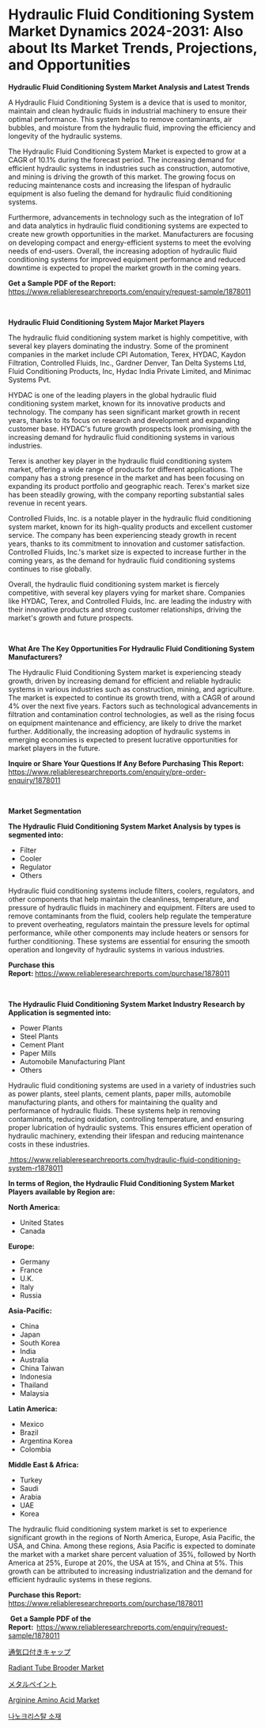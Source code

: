 <p><h1>Hydraulic Fluid Conditioning System Market Dynamics 2024-2031: Also about Its Market Trends, Projections, and Opportunities</h1></p><p><strong>Hydraulic Fluid Conditioning System Market Analysis and Latest Trends</strong></p>
<p><p>A Hydraulic Fluid Conditioning System is a device that is used to monitor, maintain and clean hydraulic fluids in industrial machinery to ensure their optimal performance. This system helps to remove contaminants, air bubbles, and moisture from the hydraulic fluid, improving the efficiency and longevity of the hydraulic systems.</p><p>The Hydraulic Fluid Conditioning System Market is expected to grow at a CAGR of 10.1% during the forecast period. The increasing demand for efficient hydraulic systems in industries such as construction, automotive, and mining is driving the growth of this market. The growing focus on reducing maintenance costs and increasing the lifespan of hydraulic equipment is also fueling the demand for hydraulic fluid conditioning systems.</p><p>Furthermore, advancements in technology such as the integration of IoT and data analytics in hydraulic fluid conditioning systems are expected to create new growth opportunities in the market. Manufacturers are focusing on developing compact and energy-efficient systems to meet the evolving needs of end-users. Overall, the increasing adoption of hydraulic fluid conditioning systems for improved equipment performance and reduced downtime is expected to propel the market growth in the coming years.</p></p>
<p><strong>Get a Sample PDF of the Report:&nbsp;</strong> <a href="https://www.reliableresearchreports.com/enquiry/request-sample/1878011">https://www.reliableresearchreports.com/enquiry/request-sample/1878011</a></p>
<p>&nbsp;</p>
<p><strong>Hydraulic Fluid Conditioning System Major Market Players</strong></p>
<p><p>The hydraulic fluid conditioning system market is highly competitive, with several key players dominating the industry. Some of the prominent companies in the market include CPI Automation, Terex, HYDAC, Kaydon Filtration, Controlled Fluids, Inc., Gardner Denver, Tan Delta Systems Ltd, Fluid Conditioning Products, Inc, Hydac India Private Limited, and Minimac Systems Pvt.</p><p>HYDAC is one of the leading players in the global hydraulic fluid conditioning system market, known for its innovative products and technology. The company has seen significant market growth in recent years, thanks to its focus on research and development and expanding customer base. HYDAC's future growth prospects look promising, with the increasing demand for hydraulic fluid conditioning systems in various industries.</p><p>Terex is another key player in the hydraulic fluid conditioning system market, offering a wide range of products for different applications. The company has a strong presence in the market and has been focusing on expanding its product portfolio and geographic reach. Terex's market size has been steadily growing, with the company reporting substantial sales revenue in recent years.</p><p>Controlled Fluids, Inc. is a notable player in the hydraulic fluid conditioning system market, known for its high-quality products and excellent customer service. The company has been experiencing steady growth in recent years, thanks to its commitment to innovation and customer satisfaction. Controlled Fluids, Inc.'s market size is expected to increase further in the coming years, as the demand for hydraulic fluid conditioning systems continues to rise globally.</p><p>Overall, the hydraulic fluid conditioning system market is fiercely competitive, with several key players vying for market share. Companies like HYDAC, Terex, and Controlled Fluids, Inc. are leading the industry with their innovative products and strong customer relationships, driving the market's growth and future prospects.</p></p>
<p>&nbsp;</p>
<p><strong>What Are The Key Opportunities For Hydraulic Fluid Conditioning System Manufacturers?</strong></p>
<p><p>The Hydraulic Fluid Conditioning System market is experiencing steady growth, driven by increasing demand for efficient and reliable hydraulic systems in various industries such as construction, mining, and agriculture. The market is expected to continue its growth trend, with a CAGR of around 4% over the next five years. Factors such as technological advancements in filtration and contamination control technologies, as well as the rising focus on equipment maintenance and efficiency, are likely to drive the market further. Additionally, the increasing adoption of hydraulic systems in emerging economies is expected to present lucrative opportunities for market players in the future.</p></p>
<p><strong>Inquire or Share Your Questions If Any Before Purchasing This Report:</strong> <a href="https://www.reliableresearchreports.com/enquiry/pre-order-enquiry/1878011">https://www.reliableresearchreports.com/enquiry/pre-order-enquiry/1878011</a></p>
<p>&nbsp;</p>
<p><strong>Market Segmentation</strong></p>
<p><strong>The Hydraulic Fluid Conditioning System Market Analysis by types is segmented into:</strong></p>
<p><ul><li>Filter</li><li>Cooler</li><li>Regulator</li><li>Others</li></ul></p>
<p><p>Hydraulic fluid conditioning systems include filters, coolers, regulators, and other components that help maintain the cleanliness, temperature, and pressure of hydraulic fluids in machinery and equipment. Filters are used to remove contaminants from the fluid, coolers help regulate the temperature to prevent overheating, regulators maintain the pressure levels for optimal performance, while other components may include heaters or sensors for further conditioning. These systems are essential for ensuring the smooth operation and longevity of hydraulic systems in various industries.</p></p>
<p><strong>Purchase this Report:&nbsp;</strong><a href="https://www.reliableresearchreports.com/purchase/1878011">https://www.reliableresearchreports.com/purchase/1878011</a></p>
<p>&nbsp;</p>
<p><strong>The Hydraulic Fluid Conditioning System Market Industry Research by Application is segmented into:</strong></p>
<p><ul><li>Power Plants</li><li>Steel Plants</li><li>Cement Plant</li><li>Paper Mills</li><li>Automobile Manufacturing Plant</li><li>Others</li></ul></p>
<p><p>Hydraulic fluid conditioning systems are used in a variety of industries such as power plants, steel plants, cement plants, paper mills, automobile manufacturing plants, and others for maintaining the quality and performance of hydraulic fluids. These systems help in removing contaminants, reducing oxidation, controlling temperature, and ensuring proper lubrication of hydraulic systems. This ensures efficient operation of hydraulic machinery, extending their lifespan and reducing maintenance costs in these industries.</p></p>
<p><a href="https://www.reliableresearchreports.com/hydraulic-fluid-conditioning-system-r1878011">&nbsp;https://www.reliableresearchreports.com/hydraulic-fluid-conditioning-system-r1878011</a></p>
<p><strong>In terms of Region, the Hydraulic Fluid Conditioning System Market Players available by Region are:</strong></p>
<p>
    <p> <strong> North America: </strong>
        <ul>
            <li>United States</li>
            <li>Canada</li>
        </ul>
        </p> 
    <p> <strong> Europe: </strong>
        <ul>
            <li>Germany</li>
            <li>France</li>
            <li>U.K.</li>
            <li>Italy</li>
            <li>Russia</li>
        </ul>
        </p> 
    <p> <strong> Asia-Pacific: </strong>
        <ul>
            <li>China</li>
            <li>Japan</li>
            <li>South Korea</li>
            <li>India</li>
            <li>Australia</li>
            <li>China Taiwan</li>
            <li>Indonesia</li>
            <li>Thailand</li>
            <li>Malaysia</li>
        </ul>
        </p> 
    <p> <strong> Latin America: </strong>
        <ul>
            <li>Mexico</li>
            <li>Brazil</li>
            <li>Argentina Korea</li>
            <li>Colombia</li>
        </ul>
        </p> 
    <p> <strong> Middle East & Africa: </strong>
        <ul>
            <li>Turkey</li>
            <li>Saudi</li>
            <li>Arabia</li>
            <li>UAE</li>
            <li>Korea</li>
        </ul>
    </p>
    </p>
<p><p>The hydraulic fluid conditioning system market is set to experience significant growth in the regions of North America, Europe, Asia Pacific, the USA, and China. Among these regions, Asia Pacific is expected to dominate the market with a market share percent valuation of 35%, followed by North America at 25%, Europe at 20%, the USA at 15%, and China at 5%. This growth can be attributed to increasing industrialization and the demand for efficient hydraulic systems in these regions.</p></p>
<p><strong>Purchase this Report: </strong><a href="https://www.reliableresearchreports.com/purchase/1878011">https://www.reliableresearchreports.com/purchase/1878011</a></p>
<p>&nbsp;<strong>Get a Sample PDF of the Report:&nbsp;&nbsp;</strong><a href="https://www.reliableresearchreports.com/enquiry/request-sample/1878011">https://www.reliableresearchreports.com/enquiry/request-sample/1878011</a></p>
<p><strong></strong></p>
<p><p><a href="https://github.com/gfggqjbfys368009/Market-Research-Report-List-1/blob/main/884312944116.md">通気口付きキャップ</a></p><p><a href="https://github.com/Angelnienowdseej3e45z3p8c/Market-Research-Report-List-2/blob/main/radiant-tube-brooder-market.md">Radiant Tube Brooder Market</a></p><p><a href="https://medium.com/@jarrellroob/%E9%87%91%E5%B1%9E%E3%83%9A%E3%82%A4%E3%83%B3%E3%83%88%E5%B8%82%E5%A0%B4%E3%81%AE%E3%83%88%E3%83%AC%E3%83%B3%E3%83%89%E3%81%A8%E5%B8%82%E5%A0%B4%E5%88%86%E6%9E%90%E3%81%AF-2024%E5%B9%B4%E3%81%8B%E3%82%892031%E5%B9%B4%E3%81%BE%E3%81%A7%E3%81%AE%E6%9C%9F%E9%96%93%E3%81%AB%E4%BA%88%E6%B8%AC%E3%81%95%E3%82%8C%E3%81%A6%E3%81%84%E3%81%BE%E3%81%99-48b59c89f2f2">メタルペイント</a></p><p><a href="https://issuu.com/reportprime-2/docs/arginine-amino-acid-market-size-2030.pptx">Arginine Amino Acid Market</a></p><p><a href="https://medium.com/@kelsihoppe/%EB%82%98%EB%85%B8%EA%B2%B0%EC%A0%95-%EB%AC%BC%EC%A7%88-%EC%8B%9C%EC%9E%A5-%EA%B7%9C%EB%AA%A8-%EC%8B%9C%EC%9E%A5-%EC%A0%84%EB%A7%9D-%EB%B0%8F-%EC%8B%9C%EC%9E%A5-%EC%98%88%EC%B8%A1-2024%EB%85%84%EB%B6%80%ED%84%B0-2031%EB%85%84-cf7cfe48da64">나노크리스탈 소재</a></p></p>